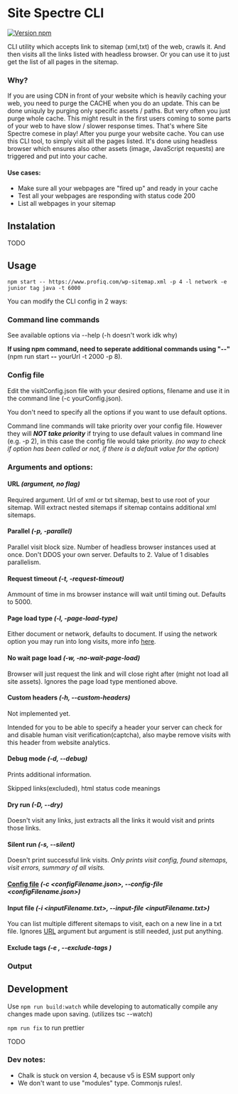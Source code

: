 # Site Spectre CLI

[![Version npm](https://img.shields.io/npm/v/winston.svg?style=flat-square)](https://www.npmjs.com/package/winston)

CLI utility which accepts link to sitemap (xml,txt) of the web, crawls it. And then visits all the links listed with headless browser. Or you can use it to just get the list of all pages in the sitemap.

### Why?

If you are using CDN in front of your website which is heavily caching your web, you need to purge the CACHE when you do an update. This can be done uniquly by purging only specific assets / paths. But very often you just purge whole cache.
This might result in the first users coming to some parts of your web to have slow / slower response times. That's where Site Spectre comese in play! After you purge your website cache. You can use this CLI tool, to simply visit all the pages listed. It's done using headless browser which ensures also other assets (image, JavaScript requests) are triggered and put into your cache.

#### Use cases:

- Make sure all your webpages are "fired up" and ready in your cache
- Test all your webpages are responding with status code 200
- List all webpages in your sitemap

## Instalation

TODO

## Usage



```
npm start -- https://www.profiq.com/wp-sitemap.xml -p 4 -l network -e junior tag java -t 6000
```


You can modify the CLI config in 2 ways:

### Command line commands

See available options via --help (-h doesn't work idk why)

**If using npm command, need to seperate additional commands using "--"** (npm run start **--** yourUrl -t 2000 -p 8).

### Config file

Edit the visitConfig.json file with your desired options, filename and use it in the command line (-c yourConfig.json).

You don't need to specify all the options if you want to use default options.

Command line commands will take priority over your config file. However they will **_NOT take priority_** if trying to use default values in command line (e.g. -p 2), in this case the config file would take priority. _(no way to check if option has been called or not, if there is a default value for the option)_

### Arguments and options:

#### URL _(argument, no flag)_

Required argument. Url of xml or txt sitemap, best to use root of your sitemap. Will extract nested sitemaps if sitemap contains additional xml sitemaps.

#### Parallel _(-p, -parallel)_

Parallel visit block size. Number of headless browser instances used at once. Don't DDOS your own server. Defaults to 2. Value of 1 disables parallelism.

#### Request timeout _(-t, -request-timeout)_

Ammount of time in ms browser instance will wait until timing out. Defaults to 5000.

#### Page load type _(-l, -page-load-type)_

Either document or network, defaults to document. If using the network option you may run into long visits, more info [here](https://playwright.dev/docs/api/class-page#page-wait-for-load-state).

#### No wait page load _(-w, -no-wait-page-load)_

Browser will just request the link and will close right after (might not load all site assets). Ignores the page load type mentioned above.

#### Custom headers _(-h, --custom-headers)_

Not implemented yet.

Intended for you to be able to specify a header your server can check for and disable human visit verification(captcha), also maybe remove visits with this header from website analytics.

#### Debug mode _(-d, --debug)_

Prints additional information.

Skipped links(excluded), html status code meanings

#### Dry run _(-D, --dry)_

Doesn't visit any links, just extracts all the links it would visit and prints those links.

#### Silent run _(-s, --silent)_

Doesn't print successful link visits. _Only prints visit config, found sitemaps, visit errors, summary of all visits._

#### [Config file](#config-file) _(-c <configFilename.json>, --config-file <configFilename.json>)_

#### Input file _(-i <inputFilename.txt>, --input-file <inputFilename.txt>)_

You can list multiple different sitemaps to visit, each on a new line in a txt file. Ignores [URL](#url) argument but argument is still needed, just put anything.

#### Exclude tags _(-e <tag tag tag>, --exclude-tags <tag tag tag>)_



### Output



## Development

Use ```npm run build:watch``` while developing to automatically compile any changes made upon saving. (utilizes tsc --watch)

```npm run fix``` to run prettier


TODO

### Dev notes:

- Chalk is stuck on version 4, because v5 is ESM support only
- We don't want to use "modules" type. Commonjs rules!.

[npm-url]: https://www.npmjs.com/package/site-spectre
[npm-image]: https://img.shields.io/npm/v/yargs.svg
